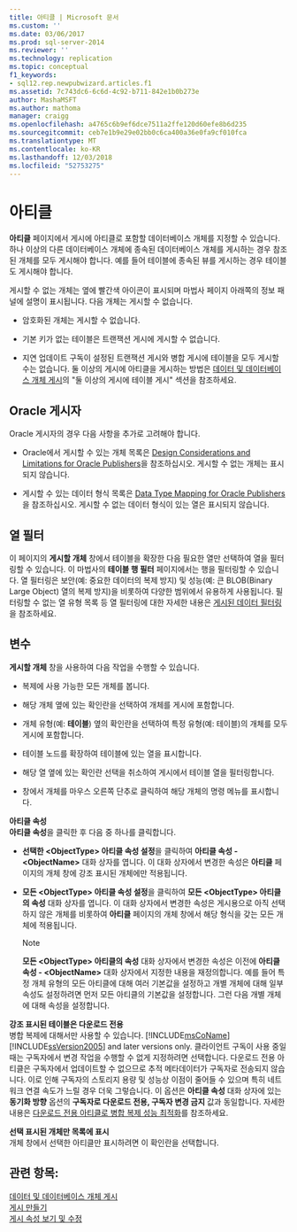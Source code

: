 ```yaml
---
title: 아티클 | Microsoft 문서
ms.custom: ''
ms.date: 03/06/2017
ms.prod: sql-server-2014
ms.reviewer: ''
ms.technology: replication
ms.topic: conceptual
f1_keywords:
- sql12.rep.newpubwizard.articles.f1
ms.assetid: 7c743dc6-6c6d-4c92-b711-842e1b0b273e
author: MashaMSFT
ms.author: mathoma
manager: craigg
ms.openlocfilehash: a4765c6b9ef6dce7511a2ffe120d60efe8b6d235
ms.sourcegitcommit: ceb7e1b9e29e02bb0c6ca400a36e0fa9cf010fca
ms.translationtype: MT
ms.contentlocale: ko-KR
ms.lasthandoff: 12/03/2018
ms.locfileid: "52753275"
---
```

# <a name="articles"></a>아티클
  **아티클** 페이지에서 게시에 아티클로 포함할 데이터베이스 개체를 지정할 수 있습니다. 하나 이상의 다른 데이터베이스 개체에 종속된 데이터베이스 개체를 게시하는 경우 참조된 개체를 모두 게시해야 합니다. 예를 들어 테이블에 종속된 뷰를 게시하는 경우 테이블도 게시해야 합니다.  
  
 게시할 수 없는 개체는 옆에 빨간색 아이콘이 표시되며 마법사 페이지 아래쪽의 정보 패널에 설명이 표시됩니다. 다음 개체는 게시할 수 없습니다.  
  
-   암호화된 개체는 게시할 수 없습니다.  
  
-   기본 키가 없는 테이블은 트랜잭션 게시에 게시할 수 없습니다.  
  
-   지연 업데이트 구독이 설정된 트랜잭션 게시와 병합 게시에 테이블을 모두 게시할 수는 없습니다. 둘 이상의 게시에 아티클을 게시하는 방법은 [데이터 및 데이터베이스 개체 게시](publish/publish-data-and-database-objects.md)의 "둘 이상의 게시에 테이블 게시" 섹션을 참조하세요.  
  
## <a name="oracle-publishers"></a>Oracle 게시자  
 Oracle 게시자의 경우 다음 사항을 추가로 고려해야 합니다.  
  
-   Oracle에서 게시할 수 있는 개체 목록은 [Design Considerations and Limitations for Oracle Publishers](non-sql/design-considerations-and-limitations-for-oracle-publishers.md)을 참조하십시오. 게시할 수 없는 개체는 표시되지 않습니다.  
  
-   게시할 수 있는 데이터 형식 목록은 [Data Type Mapping for Oracle Publishers](non-sql/data-type-mapping-for-oracle-publishers.md)을 참조하십시오. 게시할 수 없는 데이터 형식이 있는 열은 표시되지 않습니다.  
  
## <a name="column-filters"></a>열 필터  
 이 페이지의 **게시할 개체** 창에서 테이블을 확장한 다음 필요한 열만 선택하여 열을 필터링할 수 있습니다. 이 마법사의 **테이블 행 필터** 페이지에서는 행을 필터링할 수 있습니다. 열 필터링은 보안(예: 중요한 데이터의 복제 방지) 및 성능(예: 큰 BLOB(Binary Large Object) 열의 복제 방지)을 비롯하여 다양한 범위에서 유용하게 사용됩니다. 필터링할 수 없는 열 유형 목록 등 열 필터링에 대한 자세한 내용은 [게시된 데이터 필터링](publish/filter-published-data.md)을 참조하세요.  
  
## <a name="options"></a>변수  
 **게시할 개체** 창을 사용하여 다음 작업을 수행할 수 있습니다.  
  
-   복제에 사용 가능한 모든 개체를 봅니다.  
  
-   해당 개체 옆에 있는 확인란을 선택하여 개체를 게시에 포함합니다.  
  
-   개체 유형(예: **테이블**) 옆의 확인란을 선택하여 특정 유형(예: 테이블)의 개체를 모두 게시에 포함합니다.  
  
-   테이블 노드를 확장하여 테이블에 있는 열을 표시합니다.  
  
-   해당 열 옆에 있는 확인란 선택을 취소하여 게시에서 테이블 열을 필터링합니다.  
  
-   창에서 개체를 마우스 오른쪽 단추로 클릭하여 해당 개체의 명령 메뉴를 표시합니다.  
  
 **아티클 속성**  
 **아티클 속성**을 클릭한 후 다음 중 하나를 클릭합니다.  
  
-   **선택한 \<ObjectType> 아티클 속성 설정**을 클릭하여 **아티클 속성 - \<ObjectName>** 대화 상자를 엽니다. 이 대화 상자에서 변경한 속성은 **아티클** 페이지의 개체 창에 강조 표시된 개체에만 적용됩니다.  
  
-   **모든 \<ObjectType> 아티클 속성 설정**을 클릭하여 **모든 \<ObjectType> 아티클의 속성** 대화 상자를 엽니다. 이 대화 상자에서 변경한 속성은 게시용으로 아직 선택하지 않은 개체를 비롯하여 **아티클** 페이지의 개체 창에서 해당 형식을 갖는 모든 개체에 적용됩니다.  
  
    > [!NOTE]  
    >  **모든 \<ObjectType> 아티클의 속성** 대화 상자에서 변경한 속성은 이전에 **아티클 속성 - \<ObjectName>** 대화 상자에서 지정한 내용을 재정의합니다. 예를 들어 특정 개체 유형의 모든 아티클에 대해 여러 기본값을 설정하고 개별 개체에 대해 일부 속성도 설정하려면 먼저 모든 아티클의 기본값을 설정합니다. 그런 다음 개별 개체에 대해 속성을 설정합니다.  
  
 **강조 표시된 테이블은 다운로드 전용**  
 병합 복제에 대해서만 사용할 수 있습니다. [!INCLUDE[msCoName](../../includes/msconame-md.md)] [!INCLUDE[ssVersion2005](../../includes/ssversion2005-md.md)] and later versions only. 클라이언트 구독이 사용 중일 때는 구독자에서 변경 작업을 수행할 수 없게 지정하려면 선택합니다. 다운로드 전용 아티클은 구독자에서 업데이트할 수 없으므로 추적 메타데이터가 구독자로 전송되지 않습니다. 이로 인해 구독자의 스토리지 용량 및 성능상 이점이 줄어들 수 있으며 특히 네트워크 연결 속도가 느릴 경우 더욱 그렇습니다. 이 옵션은 **아티클 속성** 대화 상자에 있는 **동기화 방향** 옵션의 **구독자로 다운로드 전용, 구독자 변경 금지** 값과 동일합니다. 자세한 내용은 [다운로드 전용 아티클로 병합 복제 성능 최적화](merge/optimize-merge-replication-performance-with-download-only-articles.md)를 참조하세요.  
  
 **선택 표시된 개체만 목록에 표시**  
 개체 창에서 선택한 아티클만 표시하려면 이 확인란을 선택합니다.  
  
## <a name="see-also"></a>관련 항목:  
 [데이터 및 데이터베이스 개체 게시](publish/publish-data-and-database-objects.md)   
 [게시 만들기](publish/create-a-publication.md)   
 [게시 속성 보기 및 수정](publish/view-and-modify-publication-properties.md)  
  
  
